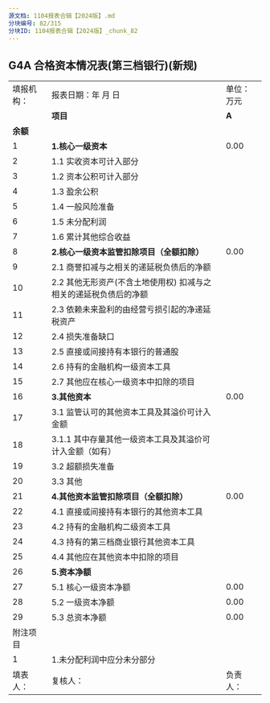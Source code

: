 ```yaml
---
源文档: 1104报表合辑【2024版】.md
分块编号: 82/315
分块ID: 1104报表合辑【2024版】_chunk_82
---
```


## G4A 合格资本情况表(第三档银行)(新规)

|  |  |  |
| --- | --- | --- |
| 填报机构： | 报表日期：年 月 日 | 单位：万元 |
|  | **项目** | **A** |
| **余额** |
| 1 | **1.核心一级资本** | 0.00 |
| 2 | 1.1 实收资本可计入部分 |  |
| 3 | 1.2 资本公积可计入部分 |  |
| 4 | 1.3 盈余公积 |  |
| 5 | 1.4 一般风险准备 |  |
| 6 | 1.5 未分配利润 |  |
| 7 | 1.6 累计其他综合收益 |  |
| 8 | **2.核心一级资本监管扣除项目（全额扣除）** | 0.00 |
| 9 | 2.1 商誉扣减与之相关的递延税负债后的净额 |  |
| 10 | 2.2 其他无形资产(不含土地使用权) 扣减与之相关的递延税负债后的净额 |  |
| 11 | 2.3 依赖未来盈利的由经营亏损引起的净递延税资产 |  |
| 12 | 2.4 损失准备缺口 |  |
| 13 | 2.5 直接或间接持有本银行的普通股 |  |
| 14 | 2.6 持有的金融机构一级资本工具 |  |
| 15 | 2.7 其他应在核心一级资本中扣除的项目 |  |
| 16 | **3.其他资本** | 0.00 |
| 17 | 3.1 监管认可的其他资本工具及其溢价可计入金额 |  |
| 18 | 3.1.1 其中存量其他一级资本工具及其溢价可计入金额（如有） |  |
| 19 | 3.2 超额损失准备 |  |
| 20 | 3.3 其他 |  |
| 21 | **4.其他资本监管扣除项目（全额扣除）** | 0.00 |
| 22 | 4.1 直接或间接持有本银行的其他资本工具 |  |
| 23 | 4.2 持有的金融机构二级资本工具 |  |
| 24 | 4.3 持有的第三档商业银行其他资本工具 |  |
| 25 | 4.4 其他应在其他资本中扣除的项目 |  |
| 26 | **5.资本净额** |  |
| 27 | 5.1 核心一级资本净额 | 0.00 |
| 28 | 5.2 一级资本净额 | 0.00 |
| 29 | 5.3 总资本净额 | 0.00 |
| 附注项目 |  |  |
| 1 | 1.未分配利润中应分未分部分 |  |
| 填表人： | 复核人： | 负责人： |

